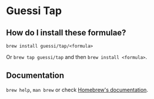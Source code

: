 # Guessi Tap

## How do I install these formulae?

`brew install guessi/tap/<formula>`

Or `brew tap guessi/tap` and then `brew install <formula>`.

## Documentation

`brew help`, `man brew` or check [Homebrew's documentation](https://docs.brew.sh).
